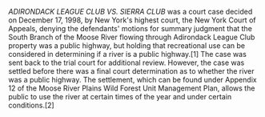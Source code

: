 _ADIRONDACK LEAGUE CLUB VS. SIERRA CLUB_ was a court case decided on December 17, 1998, by New York's highest court, the New York Court of Appeals, denying the defendants' motions for summary judgment that the South Branch of the Moose River flowing through Adirondack League Club property was a public highway, but holding that recreational use can be considered in determining if a river is a public highway.[1] The case was sent back to the trial court for additional review. However, the case was settled before there was a final court determination as to whether the river was a public highway. The settlement, which can be found under Appendix 12 of the Moose River Plains Wild Forest Unit Management Plan, allows the public to use the river at certain times of the year and under certain conditions.[2]
